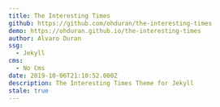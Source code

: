 ```yaml
---
title: The Interesting Times
github: https://github.com/ohduran/the-interesting-times
demo: https://ohduran.github.io/the-interesting-times
author: Alvaro Duran
ssg:
  - Jekyll
cms:
  - No Cms
date: 2019-10-06T21:10:52.000Z
description: The Interesting Times Theme for Jekyll
stale: true
---
```


